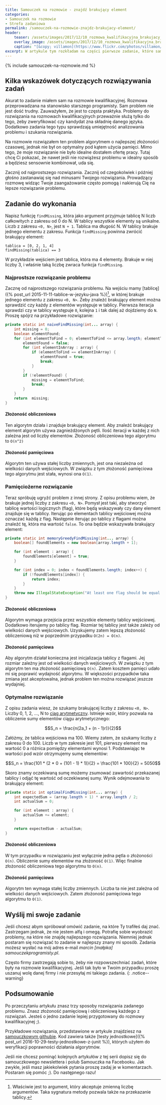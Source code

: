 ```yaml
---
title: Samouczek na rozmowie - znajdź brakujący element
categories:
- Samouczek na rozmowie
- Strefa zadaniowa
permalink: /samouczek-na-rozmowie-znajdz-brakujacy-element/
header:
    teaser: /assets/images/2017/12/10_rozmowa_kwalifikacyjna_brakujacy_element_zadanie_artykul.jpg
    overlay_image: /assets/images/2017/12/10_rozmowa_kwalifikacyjna_brakujacy_element_zadanie_artykul.jpg
    caption: "[&copy; villamon](https://www.flickr.com/photos/villamon/5036944280/sizes/l)"
excerpt: W artykule tym rozkładam na części pierwsze zadanie, które sam miałem na rozmowie kwalifikacyjnej. Przeprowadzę Cię przez różne sposoby rozwiązania tego zadania. Zaczynając od tych najprostszych do tych, które są najbardziej wydajne. Zapraszam do lektury.
---
```


<script type="text/javascript"
    src="http://cdn.mathjax.org/mathjax/latest/MathJax.js?config=TeX-AMS-MML_HTMLorMML">
</script>

{% include samouczek-na-rozmowie.md %}

## Kilka wskazówek dotyczących rozwiązywania zadań

Akurat to zadanie miałem sam na rozmowie kwalifikacyjnej. Rozmowa przeprowadzana na stanowisko starszego programisty. Sam problem nie jest dość trudny. Zauważyłem, że jest to częsta praktyka. Problemy do rozwiązania na rozmowach kwalifikacyjnych przeważnie służą tylko do tego, żeby zweryfikować czy kandydat zna składnię danego języka. Dodatkowo zadania tego typu sprawdzają umiejętność analizowania problemu i szukania rozwiązania.

Na rozmowie rozwiązałem ten problem algorytmem o najlepszej złożoności czasowej, jednak nie był on optymalny pod kątem użycia pamięci. Mimo tego, że moje rozwiązanie nie było idealne dostałem ofertę pracy. Tutaj chcę Ci pokazać, że nawet jeśli nie rozwiążesz problemu w idealny sposób a będziesz sensownie kombinował, uda się.

Zacznij od najprostszego rozwiązania. Zacznij od czegokolwiek i później głośno zastanawiaj się nad minusami Twojego rozwiązania. Prowadzący rozmowę widząc Twoje zaangażowanie często pomogą i nakierują Cię na lepsze rozwiązanie problemu.

## Zadanie do wykonania

Napisz funkcję `findMissing`, która jako argument przyjmuje tablicę N liczb całkowitych z zakresu od 0 do N. W tablicy wszystkie elementy są unikalne. Liczb z zakresu `<0, N>`, jest `N + 1`. Tablica ma długość N. W tablicy brakuje jednego elementu z zakresu. Funkcja `findMissing` powinna zwrócić brakujący element:

    tablica = [0, 2, 1, 4]
    findMissing(tablica) == 3

W przykładzie wejściem jest tablica, która ma 4 elementy. Brakuje w niej liczby 3, i właśnie taką liczbę zwraca funkcja `findMissing`.

### Najprostsze rozwiązanie problemu

Zacznę od najprostszego rozwiązania problemu. Na wejściu mamy [tablicę]({% post_url 2015-11-11-tablice-w-jezyku-java %})[^varargs], w której brakuje jednego elementu z zakresu `<0, N>`. Żeby znaleźć brakujący element można sprawdzić czy każdy z elementów występuje w tablicy. Pierwsza iteracja sprawdzi czy w tablicy występuje `0`, kolejna `1` i tak dalej aż dojdziemy do `N`. Proszę spójrz na przykładowe rozwiązanie:

```java
private static int naiveFindMissing(int... array) {
    int missing = 0;
    boolean elementFound;
    for (int elementToFind = 0; elementToFind <= array.length; elementToFind++) {
        elementFound = false;
        for (int elementInArray : array) {
            if (elementToFind == elementInArray) {
                elementFound = true;
                break;
            }
        }
        if (!elementFound) {
            missing = elementToFind;
            break;
        }
    }
    return  missing;
}
```

[^varargs]: Właściwie jest to argument, który akceptuje zmienną liczbę argumentów. Taka sygnatura metody pozwala także na przekazanie tablicy.

#### Złożoność obliczeniowa

Ten algorytm działa i znajduje brakujący element. Aby znaleźć brakujący element algorytm używa zagnieżdżonych pętli. Ilość iteracji w każdej z nich zależna jest od liczby elementów. Złożoność obliczeniowa tego algorytmu to `Ο(n^2)`

#### Złożoność pamięciowa

Algorytm ten używa stałej liczby zmiennych, jest ona niezależna od wielkości danych wejściowych. W związku z tym złożoność pamięciowa tego algorytmu jest stała, wynosi ona `Ο(1)`.

### Pamięciożerne rozwiązanie

Teraz spróbuję ugryźć problem z innej strony. Z opisu problemu wiem, że brakuje jednej liczby z zakresu `<0, N>`. Pomysł jest taki, aby stworzyć tablicę wartości logicznych (flag), które będą wskazywały czy dany element znajduje się w tablicy. Iterując po elementach tablicy wejściowej można oznaczać każdą z flag. Następnie iterując po tablicy z flagami można znaleźć tę, która ma wartość `false`. To ona będzie wskazywała brakujący element:

```java
private static int memoryGreedyFindMissing(int... array) {
    boolean[] foundElements = new boolean[array.length + 1];

    for (int element : array) {
        foundElements[element] = true;
    }

    for (int index = 0; index < foundElements.length; index++) {
        if (!foundElements[index]) {
            return index;
        }
    }
    throw new IllegalStateException("At least one flag should be equal false!");
}
```

#### Złożoność obliczeniowa

Algorytm wymaga przejścia przez wszystkie elementy tablicy wejściowej. Dodatkowo iterujemy po tablicy flag. Rozmiar tej tablicy jest także zależy od wielkości danych wejściowych. Uzyskujemy zatem lepszą złożoność obliczeniową niż w poprzednim przypadku `Ο(2n) = Ο(n)`.

#### Złożoność pamięciowa

Aby algorytm działał konieczna jest inicjalizacja tablicy z flagami. Jej rozmiar zależny jest od wielkości danych wejściowych. W związku z tym algorytm ten ma złożoność pamięciową `Ο(n)`. Zatem kosztem pamięci udało mi się poprawić wydajność algorytmu. W większości przypadków taka zmiana jest akceptowalna, jednak problem ten można rozwiązać jeszcze wydajniej.

### Optymalne rozwiązanie

Z opisu zadania wiesz, że szukamy brakującej liczby z zakresu `<0, N>`. Liczby 0, 1, 2, ..., N to [ciąg arytmetyczny](https://pl.wikipedia.org/wiki/Ci%C4%85g_arytmetyczny). Istnieje wzór, który pozwala na obliczenie sumy elementów ciągu arytmetycznego:

$$S_n = \frac{n(2a_1 + (n - 1)r)}{2}$$

Załóżmy, że tablica wejściowa ma 100. Wiemy zatem, że szukamy liczby z zakresu 0 do 100. Liczb w tym zakresie jest 101, pierwszy element ma wartość 0 a różnica pomiędzy elementami wynosi 1. Podstawiając te wartości pod wzór otrzymujemy sumę elementów:

$$S_n = \frac{101 * (2 * 0 + (101 - 1) * 1)}{2} = \frac{101 * 100}{2} = 5050$$

Skoro znamy oczekiwaną sumę możemy zsumować zawartość przekazanej tablicy i odjąć tę wartość od oczekiwanej sumy. Wynik odejmowania to brakujący element:


```java
private static int optimalFindMissing(int... array) {
    int expectedSum = (array.length + 1) * array.length / 2;
    int actualSum = 0;

    for (int element : array) {
        actualSum += element;
    }

    return expectedSum - actualSum;
}
```

#### Złożoność obliczeniowa

W tym przypadku w rozwiązaniu jest wyłącznie jedna pętla o złożoności `Ο(n)`. Obliczenie sumy elementów ma złożoność `Ο(1)`. Więc finalnie złożoność obliczeniowa tego algorytmu to `Ο(n)`.

#### Złożoność pamięciowa

Algorytm ten wymaga stałej liczby zmiennych. Liczba ta nie jest zależna od wielkości danych wejściowych. Zatem złożoność pamięciowa tego algorytmu to `Ο(1)`.

## Wyślij mi swoje zadanie

Jeśli chcesz abym spróbował omówić zadanie, na które Ty trafiłeś daj znać. Zastrzegam jednak, że nie jestem alfą i omegą. Potrafię sobie wyobrazić problemy, na które nie znajdę najlepszego rozwiązania. Niemniej jednak postaram się rozwiązać to zadanie w najlepszy znany mi sposób. Zadania możesz wysłać na mój adres e-mail _marcin [małpka] samouczekprogramisty.pl_.

Często firmy zastrzegają sobie to, żeby nie rozpowszechniać zadań, które były na rozmowie kwalifikacyjnej. Jeśli tak było w Twoim przypadku proszę uszanuj wolę danej firmy i nie przesyłaj mi takiego zadania. 
{: .notice--warning}

## Podsumowanie

Po przeczytaniu artykułu znasz trzy sposoby rozwiązania zadanego problemu. Znasz złożoność pamięciową i obliczeniową każdego z rozwiązań. Jesteś o jedno zadanie lepiej przygotowany do rozmowy kwalifikacyjnej ;).

Przykładowe rozwiązania, przedstawione w artykule znajdziesz na [samouczkowym githubie](https://github.com/SamouczekProgramisty/StrefaZadaniowaSamouka/tree/master/07_missing_element/src). Kod zawiera także [testy jednostkowe]({% post_url 2016-10-29-testy-jednostkowe-z-junit %}), których użyłem do weryfikacji poprawności działania algorytmów.

Jeśli nie chcesz pominąć kolejnych artykułów z tej serii dopisz się do samouczkowego newslettera i polub Samouczka na Facebooku. Jak zwykle, jeśli masz jakiekolwiek pytania proszę zadaj je w komentarzach. Postaram się pomóc ;). Do następnego razu!
